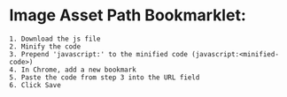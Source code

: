 Image Asset Path Bookmarklet:
======================== 
```
1. Download the js file
2. Minify the code
3. Prepend 'javascript:' to the minified code (javascript:<minified-code>)
4. In Chrome, add a new bookmark
5. Paste the code from step 3 into the URL field
6. Click Save
```